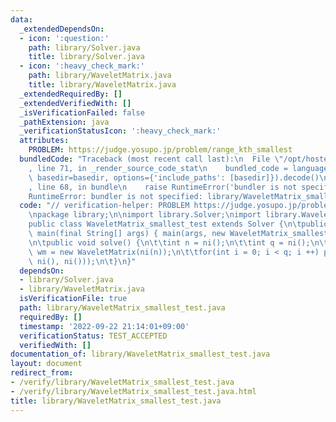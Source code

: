 ```yaml
---
data:
  _extendedDependsOn:
  - icon: ':question:'
    path: library/Solver.java
    title: library/Solver.java
  - icon: ':heavy_check_mark:'
    path: library/WaveletMatrix.java
    title: library/WaveletMatrix.java
  _extendedRequiredBy: []
  _extendedVerifiedWith: []
  _isVerificationFailed: false
  _pathExtension: java
  _verificationStatusIcon: ':heavy_check_mark:'
  attributes:
    PROBLEM: https://judge.yosupo.jp/problem/range_kth_smallest
  bundledCode: "Traceback (most recent call last):\n  File \"/opt/hostedtoolcache/Python/3.10.6/x64/lib/python3.10/site-packages/onlinejudge_verify/documentation/build.py\"\
    , line 71, in _render_source_code_stat\n    bundled_code = language.bundle(stat.path,\
    \ basedir=basedir, options={'include_paths': [basedir]}).decode()\n  File \"/opt/hostedtoolcache/Python/3.10.6/x64/lib/python3.10/site-packages/onlinejudge_verify/languages/user_defined.py\"\
    , line 68, in bundle\n    raise RuntimeError('bundler is not specified: {}'.format(str(path)))\n\
    RuntimeError: bundler is not specified: library/WaveletMatrix_smallest_test.java\n"
  code: "// verification-helper: PROBLEM https://judge.yosupo.jp/problem/range_kth_smallest\n\
    \npackage library;\n\nimport library.Solver;\nimport library.WaveletMatrix;\n\n\
    public class WaveletMatrix_smallest_test extends Solver {\n\tpublic static void\
    \ main(final String[] args) { main(args, new WaveletMatrix_smallest_test()); }\n\
    \n\tpublic void solve() {\n\t\tint n = ni();\n\t\tint q = ni();\n\t\tWaveletMatrix\
    \ wm = new WaveletMatrix(ni(n));\n\t\tfor(int i = 0; i < q; i ++) prtln(wm.smallest(ni(),\
    \ ni(), ni()));\n\t}\n}"
  dependsOn:
  - library/Solver.java
  - library/WaveletMatrix.java
  isVerificationFile: true
  path: library/WaveletMatrix_smallest_test.java
  requiredBy: []
  timestamp: '2022-09-22 21:14:01+09:00'
  verificationStatus: TEST_ACCEPTED
  verifiedWith: []
documentation_of: library/WaveletMatrix_smallest_test.java
layout: document
redirect_from:
- /verify/library/WaveletMatrix_smallest_test.java
- /verify/library/WaveletMatrix_smallest_test.java.html
title: library/WaveletMatrix_smallest_test.java
---
```

